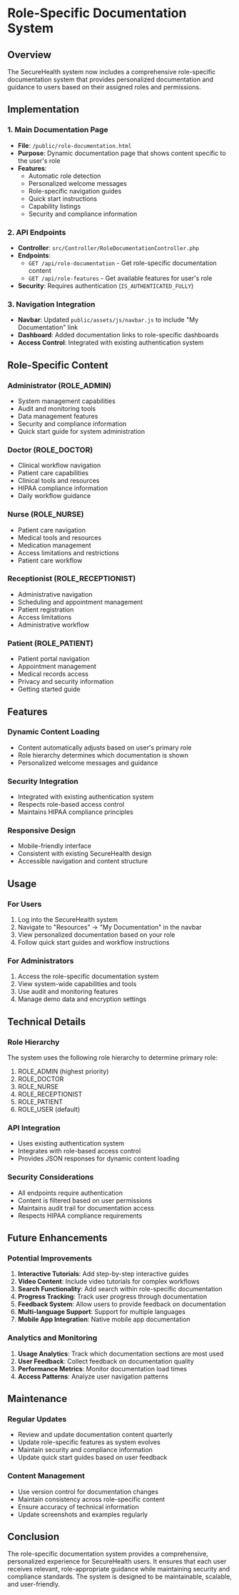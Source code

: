 # Role-Specific Documentation System

## Overview

The SecureHealth system now includes a comprehensive role-specific documentation system that provides personalized documentation and guidance to users based on their assigned roles and permissions.

## Implementation

### 1. Main Documentation Page
- **File**: `/public/role-documentation.html`
- **Purpose**: Dynamic documentation page that shows content specific to the user's role
- **Features**:
  - Automatic role detection
  - Personalized welcome messages
  - Role-specific navigation guides
  - Quick start instructions
  - Capability listings
  - Security and compliance information

### 2. API Endpoints
- **Controller**: `src/Controller/RoleDocumentationController.php`
- **Endpoints**:
  - `GET /api/role-documentation` - Get role-specific documentation content
  - `GET /api/role-features` - Get available features for user's role
- **Security**: Requires authentication (`IS_AUTHENTICATED_FULLY`)

### 3. Navigation Integration
- **Navbar**: Updated `public/assets/js/navbar.js` to include "My Documentation" link
- **Dashboard**: Added documentation links to role-specific dashboards
- **Access Control**: Integrated with existing authentication system

## Role-Specific Content

### Administrator (ROLE_ADMIN)
- System management capabilities
- Audit and monitoring tools
- Data management features
- Security and compliance information
- Quick start guide for system administration

### Doctor (ROLE_DOCTOR)
- Clinical workflow navigation
- Patient care capabilities
- Clinical tools and resources
- HIPAA compliance information
- Daily workflow guidance

### Nurse (ROLE_NURSE)
- Patient care navigation
- Medical tools and resources
- Medication management
- Access limitations and restrictions
- Patient care workflow

### Receptionist (ROLE_RECEPTIONIST)
- Administrative navigation
- Scheduling and appointment management
- Patient registration
- Access limitations
- Administrative workflow

### Patient (ROLE_PATIENT)
- Patient portal navigation
- Appointment management
- Medical records access
- Privacy and security information
- Getting started guide

## Features

### Dynamic Content Loading
- Content automatically adjusts based on user's primary role
- Role hierarchy determines which documentation is shown
- Personalized welcome messages and guidance

### Security Integration
- Integrated with existing authentication system
- Respects role-based access control
- Maintains HIPAA compliance principles

### Responsive Design
- Mobile-friendly interface
- Consistent with existing SecureHealth design
- Accessible navigation and content structure

## Usage

### For Users
1. Log into the SecureHealth system
2. Navigate to "Resources" → "My Documentation" in the navbar
3. View personalized documentation based on your role
4. Follow quick start guides and workflow instructions

### For Administrators
1. Access the role-specific documentation system
2. View system-wide capabilities and tools
3. Use audit and monitoring features
4. Manage demo data and encryption settings

## Technical Details

### Role Hierarchy
The system uses the following role hierarchy to determine primary role:
1. ROLE_ADMIN (highest priority)
2. ROLE_DOCTOR
3. ROLE_NURSE
4. ROLE_RECEPTIONIST
5. ROLE_PATIENT
6. ROLE_USER (default)

### API Integration
- Uses existing authentication system
- Integrates with role-based access control
- Provides JSON responses for dynamic content loading

### Security Considerations
- All endpoints require authentication
- Content is filtered based on user permissions
- Maintains audit trail for documentation access
- Respects HIPAA compliance requirements

## Future Enhancements

### Potential Improvements
1. **Interactive Tutorials**: Add step-by-step interactive guides
2. **Video Content**: Include video tutorials for complex workflows
3. **Search Functionality**: Add search within role-specific documentation
4. **Progress Tracking**: Track user progress through documentation
5. **Feedback System**: Allow users to provide feedback on documentation
6. **Multi-language Support**: Support for multiple languages
7. **Mobile App Integration**: Native mobile app documentation

### Analytics and Monitoring
1. **Usage Analytics**: Track which documentation sections are most used
2. **User Feedback**: Collect feedback on documentation quality
3. **Performance Metrics**: Monitor documentation load times
4. **Access Patterns**: Analyze user navigation patterns

## Maintenance

### Regular Updates
- Review and update documentation content quarterly
- Update role-specific features as system evolves
- Maintain security and compliance information
- Update quick start guides based on user feedback

### Content Management
- Use version control for documentation changes
- Maintain consistency across role-specific content
- Ensure accuracy of technical information
- Update screenshots and examples regularly

## Conclusion

The role-specific documentation system provides a comprehensive, personalized experience for SecureHealth users. It ensures that each user receives relevant, role-appropriate guidance while maintaining security and compliance standards. The system is designed to be maintainable, scalable, and user-friendly.
